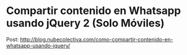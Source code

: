 # Compartir contenido en Whatsapp usando jQuery 2 (Solo Móviles)
Post: http://blog.nubecolectiva.com/como-compartir-contenido-en-whatsapp-usando-jquery/ 
